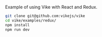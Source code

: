 Example of using Vike with React and Redux.

```bash
git clone git@github.com:vikejs/vike
cd vike/examples/redux/
npm install
npm run dev
```
